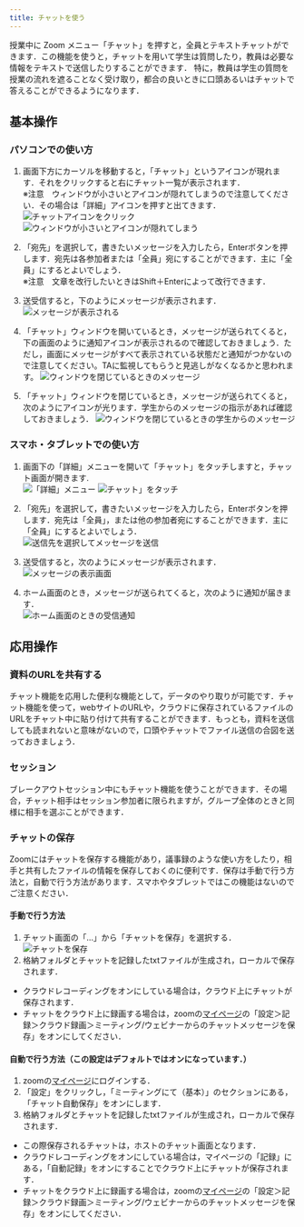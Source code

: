 ```yaml
---
title: チャットを使う
---
```


授業中に Zoom メニュー「チャット」を押すと，全員とテキストチャットができます．この機能を使うと，チャットを用いて学生は質問したり，教員は必要な情報をテキストで送信したりすることができます．
特に，教員は学生の質問を授業の流れを遮ることなく受け取り，都合の良いときに口頭あるいはチャットで答えることができるようになります．

## 基本操作
### パソコンでの使い方

1. 画面下方にカーソルを移動すると，「チャット」というアイコンが現れます．それをクリックすると右にチャット一覧が表示されます．<br>
※注意　ウィンドウが小さいとアイコンが隠れてしまうので注意してください．その場合は「詳細」アイコンを押すと出てきます．<br>
![チャットアイコンをクリック](1.png)
![ウィンドウが小さいとアイコンが隠れてしまう](2.png)

1. 「宛先」を選択して，書きたいメッセージを入力したら，Enterボタンを押します．宛先は各参加者または「全員」宛にすることができます．主に「全員」にするとよいでしょう．<br>
※注意　文章を改行したいときはShift＋Enterによって改行できます．

3. 送受信すると，下のようにメッセージが表示されます．<br>
![メッセージが表示される](3.png)

4. 「チャット」ウィンドウを開いているとき，メッセージが送られてくると，下の画面のように通知アイコンが表示されるので確認しておきましょう．ただし，画面にメッセージがすべて表示されている状態だと通知がつかないので注意してください。TAに監視してもらうと見逃しがなくなるかと思われます。
![ウィンドウを閉じているときのメッセージ](4.png)

5.	「チャット」ウィンドウを閉じているとき，メッセージが送られてくると，次のようにアイコンが光ります．学生からのメッセージの指示があれば確認しておきましょう．
![ウィンドウを閉じているときの学生からのメッセージ](5.png)

### スマホ・タブレットでの使い方

1.	画面下の「詳細」メニューを開いて「チャット」をタッチしますと，チャット画面が開きます.<br>
![「詳細」メニュー](6.png)
![チャット」をタッチ](7.png)

2.	「宛先」を選択して，書きたいメッセージを入力したら，Enterボタンを押します．宛先は「全員」，または他の参加者宛にすることができます．主に「全員」にするとよいでしょう．<br>
![送信先を選択してメッセージを送信](8.png)

3.	送受信すると，次のようにメッセージが表示されます．<br>
![メッセージの表示画面](9.jpg)

4.	ホーム画面のとき，メッセージが送られてくると，次のように通知が届きます．<br>
![ホーム画面のときの受信通知](10.png)

## 応用操作

### 資料のURLを共有する
チャット機能を応用した便利な機能として，データのやり取りが可能です．チャット機能を使って，webサイトのURLや，クラウドに保存されているファイルのURLをチャット中に貼り付けて共有することができます．もっとも，資料を送信しても読まれないと意味がないので，口頭やチャットでファイル送信の合図を送っておきましょう．

### セッション
ブレークアウトセッション中にもチャット機能を使うことができます．その場合，チャット相手はセッション参加者に限られますが，グループ全体のときと同様に相手を選ぶことができます．

### チャットの保存
Zoomにはチャットを保存する機能があり，議事録のような使い方をしたり，相手と共有したファイルの情報を保存しておくのに便利です．保存は手動で行う方法と，自動で行う方法があります．スマホやタブレットではこの機能はないのでご注意ください．


#### 手動で行う方法

1. チャット画面の「…」から「チャットを保存」を選択する．
![チャットを保存](11.png)
2. 格納フォルダとチャットを記録したtxtファイルが生成され，ローカルで保存されます．

* クラウドレコーディングをオンにしている場合は，クラウド上にチャットが保存されます．
* チャットをクラウド上に録画する場合は，zoomの[マイページ](https://u-tokyo-ac-jp.zoom.us/profile/setting?tab=meeting)の「設定＞記録＞クラウド録画＞ミーティング/ウェビナーからのチャットメッセージを保存」をオンにしてください．

#### 自動で行う方法（この設定はデフォルトではオンになっています．）

1. zoomの[マイページ](https://u-tokyo-ac-jp.zoom.us/profile/setting?tab=meeting)にログインする．
2. 「設定」をクリックし，「ミーティングにて（基本）」のセクションにある，「チャット自動保存」をオンにします．
3. 格納フォルダとチャットを記録したtxtファイルが生成され，ローカルで保存されます．

* この際保存されるチャットは，ホストのチャット画面となります．
* クラウドレコーディングをオンにしている場合は，マイページの「記録」にある，「自動記録」をオンにすることでクラウド上にチャットが保存されます．
* チャットをクラウド上に録画する場合は，zoomの[マイページ](https://u-tokyo-ac-jp.zoom.us/profile/setting?tab=meeting)の「設定＞記録＞クラウド録画＞ミーティング/ウェビナーからのチャットメッセージを保存」をオンにしてください．
